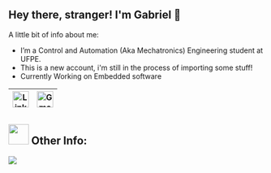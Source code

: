 ## Hey there, stranger! I'm Gabriel 👋
  A little bit of info about me:
-  I’m a Control and Automation (Aka Mechatronics) Engineering student at UFPE.
-  This is a new account, i'm still in the process of importing some stuff!
-  Currently Working on Embedded software




| [<img src="https://github.com/TheDudeThatCode/TheDudeThatCode/blob/master/Assets/Linkedin.svg" alt="Linkedin Logo" width="32">](https://www.linkedin.com/in/lucas-gabriel-91b0021b1/) | [<img src="https://github.com/TheDudeThatCode/TheDudeThatCode/blob/master/Assets/Gmail.svg" alt="Gmail logo" height="32">](mailto:lucasgabrielfl00@gmail.com)
|:---:|:---:|

##  <img src="https://media.giphy.com/media/WUlplcMpOCEmTGBtBW/giphy.gif" width="40"> **Other Info:**

<a href="https://github.com/LucasGabrielfl0">
  <img align="center" src="https://github-readme-stats.vercel.app/api/top-langs/?username=LucasGabrielfl0&hide=javascript,jupyter%20notebook,css,scss,html&theme=dark&hide_langs_below=1" />
</a>


